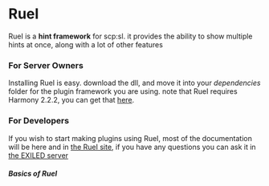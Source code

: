 ﻿---
_layout: landing
---

# RueI
RueI is a **hint framework** for scp:sl. it provides the ability to show multiple hints at once, along with a lot of other features

### For Server Owners
Installing RueI is easy. download the dll, and move it into your *dependencies* folder for the plugin framework you are using. note that RueI requires Harmony 2.2.2, you can get that [here](https://github.com/pardeike/Harmony).

### For Developers
If you wish to start making plugins using RueI, most of the documentation will be here and in [the RueI site](https://ruemena.github.io/RueI/), if you have any questions you can ask it in [the EXILED server](https://discord.gg/4EQCJybWzz)

##### Basics of RueI
